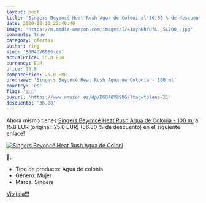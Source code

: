 ```yaml
---
layout: post
title: 'Singers Beyoncé Heat Rush Agua de Coloni al 36.80 % de descuento'
date: 2020-12-13 22:40:40
image: 'https://m.media-amazon.com/images/I/41uyhNhYUfL._SL200_.jpg'
comments: true
category: ofertas
author: ring
slug: 'B004OV8986-es'
actualPrice: 15.8 EUR
currency: EUR
price: 15.8
comparePrice: 25.0 EUR
prodname: 'Singers Beyoncé Heat Rush Agua de Colonia - 100 ml'
country: 'es'
flag: '🇪🇸'
buyurl: 'https://www.amazon.es/dp/B004OV8986/?tag=tolees-21'
descuento: '36.80'
---
```


Ahora mismo tienes [Singers Beyoncé Heat Rush Agua de Colonia - 100 ml](https://www.amazon.es/dp/B004OV8986/?tag=tolees-21) a 15.8 EUR (original: 25.0 EUR) (36.80 %  de descuento) en el siguiente enlace!

[![Singers Beyoncé Heat Rush Agua de Coloni](https://m.media-amazon.com/images/I/41uyhNhYUfL._SL200_.jpg)](https://www.amazon.es/dp/B004OV8986/?tag=tolees-21)

🔎:

- Tipo de producto: Agua de colonia
- Género: Mujer
- Marca: Singers

[Visítala!!!](https://www.amazon.es/dp/B004OV8986/?tag=tolees-21)
